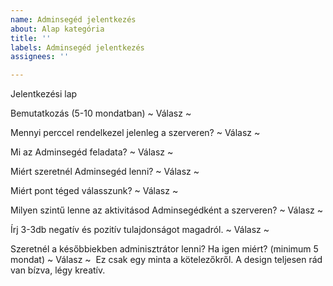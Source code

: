 ```yaml
---
name: Adminsegéd jelentkezés
about: Alap kategória
title: ''
labels: Adminsegéd jelentkezés
assignees: ''

---
```


Jelentkezési lap

Bemutatkozás (5-10 mondatban)
~ Válasz ~


Mennyi perccel rendelkezel jelenleg a szerveren?
~ Válasz ~


Mi az Adminsegéd feladata?
~ Válasz ~


Miért szeretnél Adminsegéd lenni?
~ Válasz ~


Miért pont téged válasszunk?
~ Válasz ~


Milyen szintű lenne az aktivitásod Adminsegédként a szerveren?
~ Válasz ~


Írj 3-3db negatív és pozitív tulajdonságot magadról.
~ Válasz ~


Szeretnél a későbbiekben adminisztrátor lenni? Ha igen miért? (minimum 5 mondat)
~ Válasz ~
​
Ez csak egy minta a kötelezőkről. A design teljesen rád van bízva, légy kreatív.
